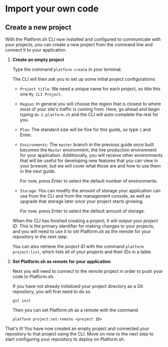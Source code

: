 # Import your own code

## Create a new project

With the Platform.sh CLI now installed and configured to communicate with your projects, you can create a new project from the command line and connect it to your application.

<asciinema-player src="/scripts/asciinema/recordings/project-create.cast" preload=1 autoplay=1 loop=1></asciinema-player>

1. **Create an empty project**

    Type the command `platform create` in your terminal.
    
    The CLI will then ask you to set up some initial project configurations:
    
    * `Project title`: We need a unique name for each project, so title this one `My CLI Project`.
    
    * `Region`: In general you will choose the region that is closest to where most of your site's traffic is coming from. Here, go ahead and begin typing `de-2.platform.sh` and the CLI will auto-complete the rest for you.
      
    * `Plan`: The standard size will be fine for this guide, so type `1` and Enter.
    
    * `Environments`: The `master` branch in the previous guide once built becomes the `Master` environment, the live production environment for your application. Additionally, you will receive other environments that will be useful for developing new features that you can view in your browser, but we will cover what those are and how to use them in the next guide.
       
       For now, press Enter to select the default number of environments.
    
    * `Storage`: You can modify the amount of storage your application can use from the CLI and from the management console, as well as upgrade that storage later once your project starts growing.
       
       For now, press Enter to select the default amount of storage.
       
    When the CLI has finished creating a project, it will output your *project ID*. This is the primary identifier for making changes to your projects, and you will need to use it to set Platform.sh as the remote for your repository in the next step. 
    
    You can also retrieve the *project ID* with the command `platform project:list`, which lists all of your projects and their IDs in a table.

2. **Set Platform.sh as remote for your application**

    Next you will need to connect to the remote project in order to push your code to Platform.sh. 
    
    If you have not already initialized your project directory as a Git repository, you will first need to do so 
    ```
    git init
    ```
    
    Then you can set Platform.sh as a remote with the command
    ```
    platform project:set-remote <project ID>
    ```

That's it! You have now created an empty project and connected your repository to that project using the CLI. Move on now to the next step to start configuring your repository to deploy on Platform.sh.

<div id = "buttons"></div>

<script>
    var navNextText = "I have created a project using the CLI";
    var navButtons = {type: "navigation", prev: getPathObj("prev"), next: getPathObj("next", navNextText), div: "buttons"};
    makeButton(navButtons);
</script>
